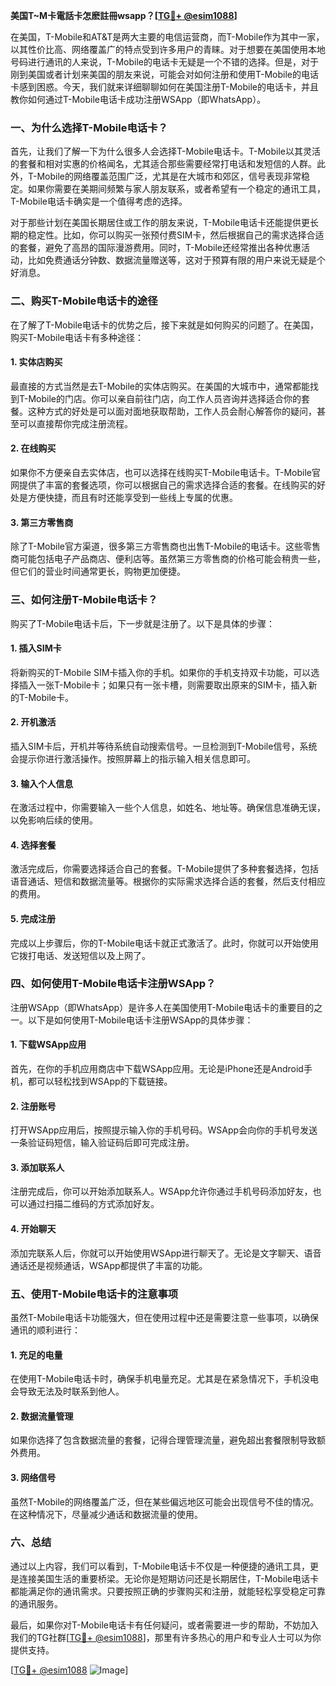 **美国T~M卡電話卡怎麽註冊wsapp？[[TG💪+ @esim1088](https://t.me/s/esim1088)]**

在美国，T-Mobile和AT&T是两大主要的电信运营商，而T-Mobile作为其中一家，以其性价比高、网络覆盖广的特点受到许多用户的青睐。对于想要在美国使用本地号码进行通讯的人来说，T-Mobile的电话卡无疑是一个不错的选择。但是，对于刚到美国或者计划来美国的朋友来说，可能会对如何注册和使用T-Mobile的电话卡感到困惑。今天，我们就来详细聊聊如何在美国注册T-Mobile的电话卡，并且教你如何通过T-Mobile电话卡成功注册WSApp（即WhatsApp）。

### 一、为什么选择T-Mobile电话卡？

首先，让我们了解一下为什么很多人会选择T-Mobile电话卡。T-Mobile以其灵活的套餐和相对实惠的价格闻名，尤其适合那些需要经常打电话和发短信的人群。此外，T-Mobile的网络覆盖范围广泛，尤其是在大城市和郊区，信号表现非常稳定。如果你需要在美期间频繁与家人朋友联系，或者希望有一个稳定的通讯工具，T-Mobile电话卡确实是一个值得考虑的选择。

对于那些计划在美国长期居住或工作的朋友来说，T-Mobile电话卡还能提供更长期的稳定性。比如，你可以购买一张预付费SIM卡，然后根据自己的需求选择合适的套餐，避免了高昂的国际漫游费用。同时，T-Mobile还经常推出各种优惠活动，比如免费通话分钟数、数据流量赠送等，这对于预算有限的用户来说无疑是个好消息。

### 二、购买T-Mobile电话卡的途径

在了解了T-Mobile电话卡的优势之后，接下来就是如何购买的问题了。在美国，购买T-Mobile电话卡有多种途径：

#### 1. 实体店购买

最直接的方式当然是去T-Mobile的实体店购买。在美国的大城市中，通常都能找到T-Mobile的门店。你可以亲自前往门店，向工作人员咨询并选择适合你的套餐。这种方式的好处是可以面对面地获取帮助，工作人员会耐心解答你的疑问，甚至可以直接帮你完成注册流程。

#### 2. 在线购买

如果你不方便亲自去实体店，也可以选择在线购买T-Mobile电话卡。T-Mobile官网提供了丰富的套餐选项，你可以根据自己的需求选择合适的套餐。在线购买的好处是方便快捷，而且有时还能享受到一些线上专属的优惠。

#### 3. 第三方零售商

除了T-Mobile官方渠道，很多第三方零售商也出售T-Mobile的电话卡。这些零售商可能包括电子产品商店、便利店等。虽然第三方零售商的价格可能会稍贵一些，但它们的营业时间通常更长，购物更加便捷。

### 三、如何注册T-Mobile电话卡？

购买了T-Mobile电话卡后，下一步就是注册了。以下是具体的步骤：

#### 1. 插入SIM卡

将新购买的T-Mobile SIM卡插入你的手机。如果你的手机支持双卡功能，可以选择插入一张T-Mobile卡；如果只有一张卡槽，则需要取出原来的SIM卡，插入新的T-Mobile卡。

#### 2. 开机激活

插入SIM卡后，开机并等待系统自动搜索信号。一旦检测到T-Mobile信号，系统会提示你进行激活操作。按照屏幕上的指示输入相关信息即可。

#### 3. 输入个人信息

在激活过程中，你需要输入一些个人信息，如姓名、地址等。确保信息准确无误，以免影响后续的使用。

#### 4. 选择套餐

激活完成后，你需要选择适合自己的套餐。T-Mobile提供了多种套餐选择，包括语音通话、短信和数据流量等。根据你的实际需求选择合适的套餐，然后支付相应的费用。

#### 5. 完成注册

完成以上步骤后，你的T-Mobile电话卡就正式激活了。此时，你就可以开始使用它拨打电话、发送短信以及上网了。

### 四、如何使用T-Mobile电话卡注册WSApp？

注册WSApp（即WhatsApp）是许多人在美国使用T-Mobile电话卡的重要目的之一。以下是如何使用T-Mobile电话卡注册WSApp的具体步骤：

#### 1. 下载WSApp应用

首先，在你的手机应用商店中下载WSApp应用。无论是iPhone还是Android手机，都可以轻松找到WSApp的下载链接。

#### 2. 注册账号

打开WSApp应用后，按照提示输入你的手机号码。WSApp会向你的手机号发送一条验证码短信，输入验证码后即可完成注册。

#### 3. 添加联系人

注册完成后，你可以开始添加联系人。WSApp允许你通过手机号码添加好友，也可以通过扫描二维码的方式添加好友。

#### 4. 开始聊天

添加完联系人后，你就可以开始使用WSApp进行聊天了。无论是文字聊天、语音通话还是视频通话，WSApp都提供了丰富的功能。

### 五、使用T-Mobile电话卡的注意事项

虽然T-Mobile电话卡功能强大，但在使用过程中还是需要注意一些事项，以确保通讯的顺利进行：

#### 1. 充足的电量

在使用T-Mobile电话卡时，确保手机电量充足。尤其是在紧急情况下，手机没电会导致无法及时联系到他人。

#### 2. 数据流量管理

如果你选择了包含数据流量的套餐，记得合理管理流量，避免超出套餐限制导致额外费用。

#### 3. 网络信号

虽然T-Mobile的网络覆盖广泛，但在某些偏远地区可能会出现信号不佳的情况。在这种情况下，尽量减少通话和数据流量的使用。

### 六、总结

通过以上内容，我们可以看到，T-Mobile电话卡不仅是一种便捷的通讯工具，更是连接美国生活的重要桥梁。无论你是短期访问还是长期居住，T-Mobile电话卡都能满足你的通讯需求。只要按照正确的步骤购买和注册，就能轻松享受稳定可靠的通讯服务。

最后，如果你对T-Mobile电话卡有任何疑问，或者需要进一步的帮助，不妨加入我们的TG社群[[TG💪+ @esim1088](https://t.me/s/esim1088)]，那里有许多热心的用户和专业人士可以为你提供支持。

[[TG💪+ @esim1088](https://t.me/s/esim1088) ![Image](https://i.postimg.cc/4NQfJmqS/Snipaste-2025-05-13-00-14-12.png)]